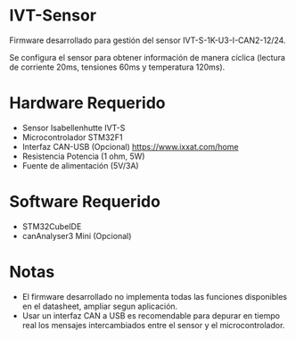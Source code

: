 # IVT-Sensor
Firmware desarrollado para gestión del sensor IVT-S-1K-U3-I-CAN2-12/24.

Se configura el sensor para obtener información de manera cíclica (lectura de corriente 20ms, tensiones 60ms y temperatura 120ms).

# Hardware Requerido
- Sensor Isabellenhutte IVT-S
- Microcontrolador STM32F1
- Interfaz CAN-USB (Opcional) https://www.ixxat.com/home
- Resistencia Potencia (1 ohm, 5W)
- Fuente de alimentación (5V/3A)

# Software Requerido
- STM32CubeIDE
- canAnalyser3 Mini (Opcional)

#  Notas
- El firmware desarrollado no implementa todas las funciones disponibles en el datasheet, ampliar segun aplicación.
- Usar un interfaz CAN a USB es recomendable para depurar en tiempo real los mensajes intercambiados entre el sensor y el microcontrolador.
